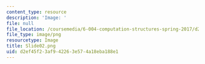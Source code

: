 ```yaml
---
content_type: resource
description: 'Image: '
file: null
file_location: /coursemedia/6-004-computation-structures-spring-2017/d2ef45f23af942263e574a18eba188e1_Slide02.png
file_type: image/png
resourcetype: Image
title: Slide02.png
uid: d2ef45f2-3af9-4226-3e57-4a18eba188e1
---
```

